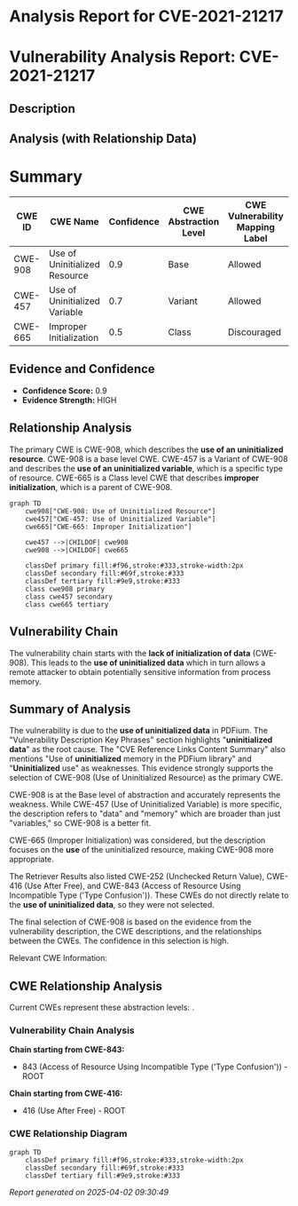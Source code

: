 # Analysis Report for CVE-2021-21217

# Vulnerability Analysis Report: CVE-2021-21217

## Description



## Analysis (with Relationship Data)

# Summary
| CWE ID | CWE Name | Confidence | CWE Abstraction Level | CWE Vulnerability Mapping Label | CWE-Vulnerability Mapping Notes |
|---|---|---|---|---|---|
| CWE-908 | Use of Uninitialized Resource | 0.9 | Base | Allowed | Primary CWE |
| CWE-457 | Use of Uninitialized Variable | 0.7 | Variant | Allowed | Secondary Candidate |
| CWE-665 | Improper Initialization | 0.5 | Class | Discouraged | Secondary Candidate |

## Evidence and Confidence

*   **Confidence Score:** 0.9
*   **Evidence Strength:** HIGH

## Relationship Analysis
The primary CWE is CWE-908, which describes the **use of an uninitialized resource**. CWE-908 is a base level CWE. CWE-457 is a Variant of CWE-908 and describes the **use of an uninitialized variable**, which is a specific type of resource. CWE-665 is a Class level CWE that describes **improper initialization**, which is a parent of CWE-908.

```mermaid
graph TD
    cwe908["CWE-908: Use of Uninitialized Resource"]
    cwe457["CWE-457: Use of Uninitialized Variable"]
    cwe665["CWE-665: Improper Initialization"]

    cwe457 -->|CHILDOF| cwe908
    cwe908 -->|CHILDOF| cwe665

    classDef primary fill:#f96,stroke:#333,stroke-width:2px
    classDef secondary fill:#69f,stroke:#333
    classDef tertiary fill:#9e9,stroke:#333
    class cwe908 primary
    class cwe457 secondary
    class cwe665 tertiary
```

## Vulnerability Chain
The vulnerability chain starts with the **lack of initialization of data** (CWE-908). This leads to the **use of uninitialized data** which in turn allows a remote attacker to obtain potentially sensitive information from process memory.

## Summary of Analysis
The vulnerability is due to the **use of uninitialized data** in PDFium. The "Vulnerability Description Key Phrases" section highlights "**uninitialized data**" as the root cause. The "CVE Reference Links Content Summary" also mentions "Use of **uninitialized** memory in the PDFium library" and "**Uninitialized** use" as weaknesses. This evidence strongly supports the selection of CWE-908 (Use of Uninitialized Resource) as the primary CWE.

CWE-908 is at the Base level of abstraction and accurately represents the weakness. While CWE-457 (Use of Uninitialized Variable) is more specific, the description refers to "data" and "memory" which are broader than just "variables," so CWE-908 is a better fit.

CWE-665 (Improper Initialization) was considered, but the description focuses on the **use** of the uninitialized resource, making CWE-908 more appropriate.

The Retriever Results also listed CWE-252 (Unchecked Return Value), CWE-416 (Use After Free), and CWE-843 (Access of Resource Using Incompatible Type ('Type Confusion')). These CWEs do not directly relate to the **use of uninitialized data**, so they were not selected.

The final selection of CWE-908 is based on the evidence from the vulnerability description, the CWE descriptions, and the relationships between the CWEs. The confidence in this selection is high.

Relevant CWE Information:


## CWE Relationship Analysis

Current CWEs represent these abstraction levels: .


### Vulnerability Chain Analysis

**Chain starting from CWE-843:**
- 843 (Access of Resource Using Incompatible Type ('Type Confusion')) - ROOT


**Chain starting from CWE-416:**
- 416 (Use After Free) - ROOT



### CWE Relationship Diagram

```mermaid
graph TD
    classDef primary fill:#f96,stroke:#333,stroke-width:2px
    classDef secondary fill:#69f,stroke:#333
    classDef tertiary fill:#9e9,stroke:#333
```



*Report generated on 2025-04-02 09:30:49*
